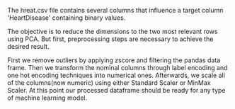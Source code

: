 The hreat.csv file contains several columns that influence a target column 'HeartDisease' containing binary values.

The objective is to reduce the dimensions to the two most relevant rows using PCA.
But first, preprocessing steps are necessary to achieve the desired result.

First we remove outliers by applying zscore and filtering the pandas data frame.
Then we transform the nominal columns through label encoding and one hot encoding techniques into numerical ones.
Afterwards, we scale all of the columns(now numeric) using either Standard Scaler or MinMax Scaler.
At this point our processed dataframe should be ready for any type of machine learning model.

